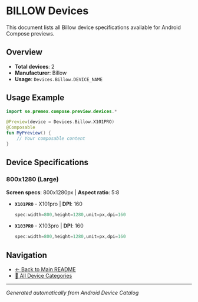 # BILLOW Devices

This document lists all Billow device specifications available for Android Compose previews.

## Overview

- **Total devices**: 2
- **Manufacturer**: Billow
- **Usage**: `Devices.Billow.DEVICE_NAME`

## Usage Example

```kotlin
import se.premex.compose.preview.devices.*

@Preview(device = Devices.Billow.X101PRO)
@Composable
fun MyPreview() {
    // Your composable content
}
```

## Device Specifications

### 800x1280 (Large)

**Screen specs**: 800x1280px | **Aspect ratio**: 5:8

- **`X101PRO`** - X101pro | **DPI**: 160
  ```kotlin
  spec:width=800,height=1280,unit=px,dpi=160
  ```

- **`X103PRO`** - X103pro | **DPI**: 160
  ```kotlin
  spec:width=800,height=1280,unit=px,dpi=160
  ```

## Navigation

- [← Back to Main README](../../README.md)
- [📱 All Device Categories](../README.md)

---
*Generated automatically from Android Device Catalog*
